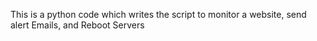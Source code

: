 This is a python code which writes the script to monitor a website, send alert Emails, and Reboot Servers

